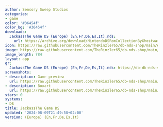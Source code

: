```yaml
---
author: Sensory Sweep Studios
categories:
- game
color: '#36454f'
color_bg: '#36454f'
downloads:
  JackassThe Game DS (Europe) (En,Fr,De,Es,It).nds:
    url: https://archive.org/download/NintendoDSRomCollectionByGhostware/JackassThe%20Game%20DS%20%28Europe%29%20%28En%2CFr%2CDe%2CEs%2CIt%29.nds
icon: https://raw.githubusercontent.com/TheRinzler65/db-nds-shop/main/docs/assets/images/icons/jackassthegameds.png
image: https://raw.githubusercontent.com/TheRinzler65/db-nds-shop/main/docs/assets/images/icons/jackassthegameds.png
image_length: 784
layout: app
qr:
  JackassThe Game DS (Europe) (En,Fr,De,Es,It).nds: https://db-db-nds-shop.netlify.app/assets/images/qr/jackassthe-game-ds-europe-enfrdeesit-nds.png
screenshots:
- description: Game preview
  url: https://raw.githubusercontent.com/TheRinzler65/db-nds-shop/main/docs/assets/images/screenshots/jackassthegameds/jackassthegameds.png
- description: Boxart
  url: https://raw.githubusercontent.com/TheRinzler65/db-nds-shop/main/docs/assets/images/boxart/JackassThe%20Game%20DS%20(Europe)%20(En%2CFr%2CDe%2CEs%2CIt).nds.png
stars: 0
systems:
- DS
title: JackassThe Game DS
updated: '2024-08-09T21:49:58+02:00'
version: (Europe) (En,Fr,De,Es,It)
---
```

